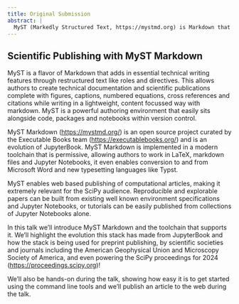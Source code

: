 ```yaml
---
title: Original Submission
abstract: |
  MyST (Markedly Structured Text, https://mystmd.org) is Markdown that is designed for technical communication and research publication. Sprinkling in all the typesetting power that you’d get from LaTeX but with the pleasure of lightweight content focussed writing that you get from Markdown, create interactive papers or documentation that link with data, have embedded computation and provide explorable notebooks to your readers. Get your work out to a templated PDF for traditional publication from exactly the same material, all from the command line or with continuous integration. In this talk, we’ll show how MyST works, how to get started and some examples of awesome MyST based publications.
---
```


## Scientific Publishing with MyST Markdown

MyST is a flavor of Markdown that adds in essential technical writing features through restructured text like roles and directives. This allows authors to create technical documentation and scientific publications complete with figures, captions, numbered equations, cross references and citations while writing in a lightweight, content focussed way with markdown. MyST is a powerful authoring environment that easily sits alongside code, packages and notebooks within version control.

MyST Markdown (https://mystmd.org/) is an open source project curated by the Executable Books team (https://executablebooks.org/) and is an evolution of JupyterBook. MyST Markdown is implemented in a modern toolchain that is permissive, allowing authors to work in LaTeX, markdown files and Jupyter Notebooks, it even enables conversion to and from Microsoft Word and new typesetting languages like Typst.

MyST enables web based publishing of computational articles, making it extremely relevant for the SciPy audience. Reproducible and explorable papers can be built from existing well known environment specifications and Jupyter Notebooks, or tutorials can be easily published from collections of Jupyter Notebooks alone.

In this talk we’ll introduce MyST Markdown and the toolchain that supports it. We’ll highlight the evolution this stack has made from JupyterBook and how the stack is being used for preprint publishing, by scientific societies and journals including the American Geophysical Union and Microscopy Society of America, and even powering the SciPy proceedings for 2024 (https://proceedings.scipy.org)!

We’ll also be hands-on during the talk, showing how easy it is to get started using the command line tools and we’ll publish an article to the web during the talk.
